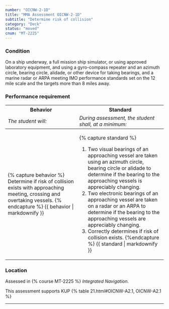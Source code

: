 ```yaml
---
number: "OICNW-2-1D"
title: "MMA Assessment OICNW-2-1D"
subtitle: "Determine risk of collision"
category: "Deck"
status: "moved"
cnum: "MT-2225"
---
```

### Condition

On a ship underway, a full mission ship simulator, or using approved laboratory equipment, and using a gyro-compass repeater and an azimuth circle, bearing circle, alidade, or other device for taking bearings, and a marine radar or ARPA meeting IMO performance standards set on the 12 mile scale and the targets more than 8 miles away.

### Performance requirement 

<table width='100%' class='Guidelines'>
 <thead>
 <tr>
     <th class='thirty'>Behavior</th>
     <th class='seventy'>Standard</th>
 </tr>
 <tr>
     <td><em>The student will:</em></td>
     <td><em>During assessment, the student shall, at a minimum:</em></td>
 </tr>
 </thead>
 <tbody>
 

<tr><td>

{% capture behavior %}
Determine if risk of collision exists with approaching meeting, crossing and overtaking vessels.
{% endcapture %}
{{ behavior | markdownify }}

</td><td>

{% capture standard %}
1. Two visual bearings of an approaching vessel are taken using an azimuth circle, bearing circle or alidade to determine if the bearing to the approaching vessels is appreciably changing.
2. Two electronic bearings of an approaching vessel are taken on a radar or an ARPA to determine if the bearing to the approaching vessels are appreciably changing.
3. Correctly determines if risk of collision exists.
{%endcapture %}
{{ standard | markdownify }}

</td></tr>



 </tbody>
 </table>

### Location

Assessed in  {% course  MT-2225 %}  *Integrated Navigation*.

This assessment supports KUP {% table 21.html#OICNW-A2.1, OICNW-A2.1 %}

***

